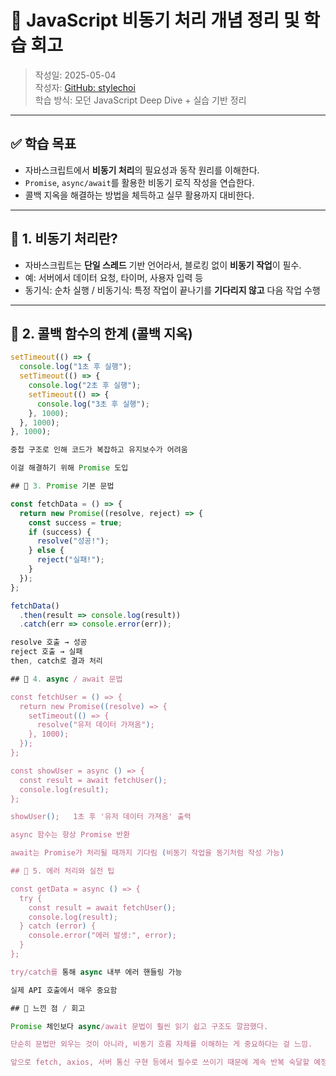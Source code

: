 # 📘 JavaScript 비동기 처리 개념 정리 및 학습 회고

> 작성일: 2025-05-04  
> 작성자: [GitHub: stylechoi](https://github.com/stylechoi)  
> 학습 방식: 모던 JavaScript Deep Dive + 실습 기반 정리

---

## ✅ 학습 목표

- 자바스크립트에서 **비동기 처리**의 필요성과 동작 원리를 이해한다.
- `Promise`, `async/await`를 활용한 비동기 로직 작성을 연습한다.
- 콜백 지옥을 해결하는 방법을 체득하고 실무 활용까지 대비한다.

---

## 📒 1. 비동기 처리란?

- 자바스크립트는 **단일 스레드** 기반 언어라서, 블로킹 없이 **비동기 작업**이 필수.
- 예: 서버에서 데이터 요청, 타이머, 사용자 입력 등  
- 동기식: 순차 실행 / 비동기식: 특정 작업이 끝나기를 **기다리지 않고** 다음 작업 수행

---

## 📒 2. 콜백 함수의 한계 (콜백 지옥)

```js
setTimeout(() => {
  console.log("1초 후 실행");
  setTimeout(() => {
    console.log("2초 후 실행");
    setTimeout(() => {
      console.log("3초 후 실행");
    }, 1000);
  }, 1000);
}, 1000);

중첩 구조로 인해 코드가 복잡하고 유지보수가 어려움

이걸 해결하기 위해 Promise 도입

## 📒 3. Promise 기본 문법

const fetchData = () => {
  return new Promise((resolve, reject) => {
    const success = true;
    if (success) {
      resolve("성공!");
    } else {
      reject("실패!");
    }
  });
};

fetchData()
  .then(result => console.log(result))
  .catch(err => console.error(err));

resolve 호출 → 성공
reject 호출 → 실패
then, catch로 결과 처리

## 📒 4. async / await 문법

const fetchUser = () => {
  return new Promise((resolve) => {
    setTimeout(() => {
      resolve("유저 데이터 가져옴");
    }, 1000);
  });
};

const showUser = async () => {
  const result = await fetchUser();
  console.log(result);
};

showUser();   1초 후 '유저 데이터 가져옴' 출력

async 함수는 항상 Promise 반환

await는 Promise가 처리될 때까지 기다림 (비동기 작업을 동기처럼 작성 가능)

## 📒 5. 에러 처리와 실전 팁

const getData = async () => {
  try {
    const result = await fetchUser();
    console.log(result);
  } catch (error) {
    console.error("에러 발생:", error);
  }
};

try/catch를 통해 async 내부 에러 핸들링 가능

실제 API 호출에서 매우 중요함

## 🧠 느낀 점 / 회고

Promise 체인보다 async/await 문법이 훨씬 읽기 쉽고 구조도 깔끔했다.

단순히 문법만 외우는 것이 아니라, 비동기 흐름 자체를 이해하는 게 중요하다는 걸 느낌.

앞으로 fetch, axios, 서버 통신 구현 등에서 필수로 쓰이기 때문에 계속 반복 숙달할 예정.
